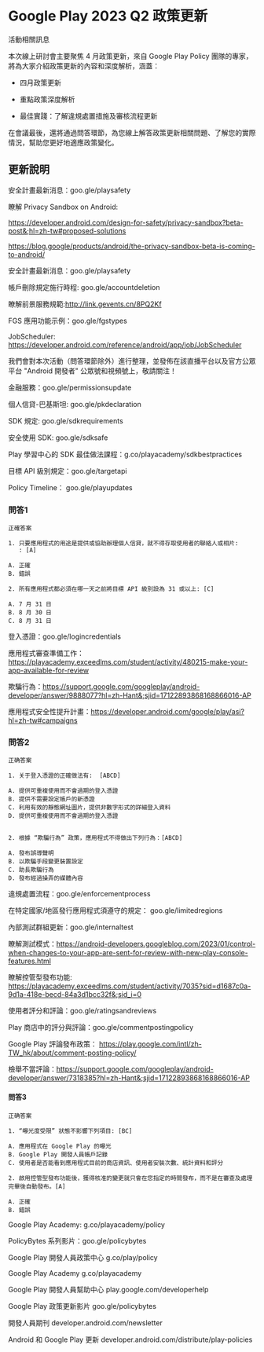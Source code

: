 # Google Play 2023 Q2 政策更新

活動相關訊息

本次線上研討會主要聚焦 4 月政策更新，來自 Google Play Policy 團隊的專家，將為大家介紹政策更新的內容和深度解析，涵蓋：

- 四月政策更新

- 重點政策深度解析

- 最佳實踐：了解違規處置措施及審核流程更新

在會議最後，還將通過問答環節，為您線上解答政策更新相關問題、了解您的實際情況，幫助您更好地適應政策變化。

## 更新說明

安全計畫最新消息：goo.gle/playsafety

瞭解 Privacy Sandbox on Android:

https://developer.android.com/design-for-safety/privacy-sandbox?beta-post&;hl=zh-tw#proposed-solutions

https://blog.google/products/android/the-privacy-sandbox-beta-is-coming-to-android/

安全計畫最新消息：goo.gle/playsafety

帳戶刪除規定施行時程: goo.gle/accountdeletion

瞭解前景服務規範:http://link.gevents.cn/8PQ2Kf

FGS 應用功能示例：goo.gle/fgstypes

JobScheduler: https://developer.android.com/reference/android/app/job/JobScheduler



我們會對本次活動（問答環節除外）進行整理，並發佈在該直播平台以及官方公眾平台 "Android 開發者" 公眾號和視頻號上，敬請關注！



金融服務：goo.gle/permissionsupdate

個人信貸-巴基斯坦: goo.gle/pkdeclaration

SDK 規定: goo.gle/sdkrequirements

安全使用 SDK: goo.gle/sdksafe

Play 學習中心的 SDK 最佳做法課程：g.co/playacademy/sdkbestpractices

目標 API 級別規定：goo.gle/targetapi

Policy Timeline： goo.gle/playupdates



### 問答1

```
正確答案

1. 只要應用程式的用途是提供或協助辦理個人信貸，就不得存取使用者的聯絡人或相片:
   : [A]

A. 正確
B. 錯誤

2. 所有應用程式都必須在哪一天之前將目標 API 級別設為 31 或以上: [C]

A. 7 月 31 日
B. 8 月 30 日
C. 8 月 31 日
```

登入憑證：goo.gle/logincredentials

應用程式審查準備工作：https://playacademy.exceedlms.com/student/activity/480215-make-your-app-available-for-review

欺騙行為：https://support.google.com/googleplay/android-developer/answer/9888077?hl=zh-Hant&;sjid=17122893868168866016-AP

應用程式安全性提升計畫：https://developer.android.com/google/play/asi?hl=zh-tw#campaigns



### 問答2

```
正确答案

1. 关于登入憑證的正確做法有:  [ABCD]

A. 提供可重複使用而不會過期的登入憑證
B. 提供不需要設定帳戶的新憑證
C. 利用有效的靜態網址圖片，提供非數字形式的詳細登入資料
D. 提供可重複使用而不會過期的登入憑證


2. 根據 “欺騙行為” 政策，應用程式不得做出下列行為：[ABCD]

A. 發布誤導聲明
B. 以欺騙手段變更裝置設定
C. 助長欺騙行為
D. 發布經過操弄的媒體內容
```

違規處置流程：goo.gle/enforcementprocess

在特定國家/地區發行應用程式須遵守的規定：
goo.gle/limitedregions

內部測試群組更新：goo.gle/internaltest

瞭解測試模式：https://android-developers.googleblog.com/2023/01/control-when-changes-to-your-app-are-sent-for-review-with-new-play-console-features.html

瞭解控管型發布功能: https://playacademy.exceedlms.com/student/activity/7035?sid=d1687c0a-9d1a-418e-becd-84a3d1bcc32f&;sid_i=0

使用者評分和評論：goo.gle/ratingsandreviews

Play 商店中的評分與評論：goo.gle/commentpostingpolicy

Google Play 評論發布政策： https://play.google.com/intl/zh-TW_hk/about/comment-posting-policy/

檢舉不當評論：https://support.google.com/googleplay/android-developer/answer/7318385?hl=zh-Hant&;sjid=17122893868168866016-AP



#### 問答3

```
正确答案

1. “曝光度受限” 狀態不影響下列項目: [BC]

A. 應用程式在 Google Play 的曝光
B. Google Play 開發人員帳戶記錄
C. 使用者是否能看到應用程式目前的商店資訊、使用者安裝次數、統計資料和評分

2. 啟用控管型發布功能後，獲得核准的變更就只會在您指定的時間發布，而不是在審查及處理完畢後自動發布。[A]

A. 正確
B. 錯誤
```

Google Play Academy: g.co/playacademy/policy

PolicyBytes 系列影片：goo.gle/policybytes

Google Play 開發人員政策中心
g.co/play/policy

Google Play Academy
g.co/playacademy

Google Play 開發人員幫助中心
play.google.com/developerhelp

Google Play 政策更新影片
goo.gle/policybytes

開發人員期刊
developer.android.com/newsletter

Android 和 Google Play 更新
developer.android.com/distribute/play-policies